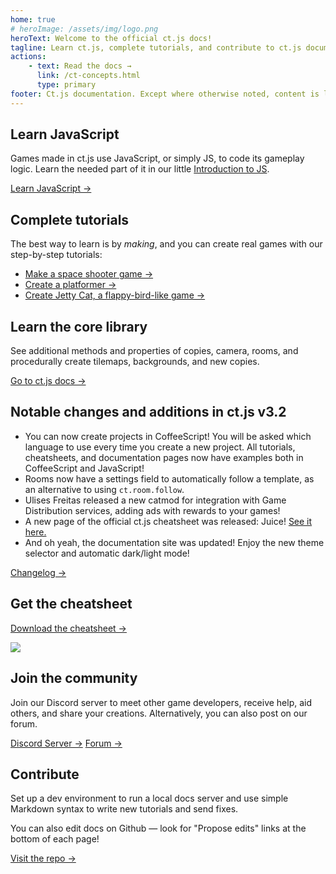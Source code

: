 ```yaml
---
home: true
# heroImage: /assets/img/logo.png
heroText: Welcome to the official ct.js docs!
tagline: Learn ct.js, complete tutorials, and contribute to ct.js documentation
actions:
    - text: Read the docs →
      link: /ct-concepts.html
      type: primary
footer: Ct.js documentation. Except where otherwise noted, content is licensed under a Creative Commons Attribution 4.0 International License.
---
```


<div class="features">
    <div class="feature" style="flex-basis: 33%">
        <h2>Learn JavaScript</h2>
        <p>Games made in ct.js use JavaScript, or simply JS, to code its gameplay logic. Learn the needed part of it in our little <a href="/learn-js/jsintro_pt1.html">Introduction to JS</a>.</p>
        <a href="/learn-js/jsintro_pt1.html" class="action-button">Learn JavaScript →</a>
    </div>
    <div class="feature" style="flex-basis: 33%">
        <h2>Complete tutorials</h2>
        <p>The best way to learn is by <i>making</i>, and you can create real games with our step-by-step tutorials:</p>
        <ul>
            <li><a href="/tutorials/making-games-shooter.html">Make a space shooter game →</a></li>
            <li><a href="/tutorials/making-games-platformer.html">Create a platformer →</a></li>
            <li><a href="/tutorials/making-games-jettycat.html">Create Jetty Cat, a flappy-bird-like game →</a></li>
        </ul>
    </div>
    <div class="feature" style="flex-basis: 33%">
        <h2>Learn the core library</h2>
        <p>See additional methods and properties of copies, camera, rooms, and procedurally create tilemaps, backgrounds, and new copies.</p>
        <a href="/ct-concepts.html" class="action-button">Go to ct.js docs →</a>
    </div>
    <div class="feature" style="flex-basis: 65%;">
        <h2>Notable changes and additions in ct.js v3.2</h2>
        <ul>
            <li>You can now create projects in CoffeeScript! You will be asked which language to use every time you create a new project. All tutorials, cheatsheets, and documentation pages now have examples both in CoffeeScript and JavaScript!</li>
            <li>Rooms now have a settings field to automatically follow a template, as an alternative to using <code>ct.room.follow</code>.</li>
            <li>Ulises Freitas released a new catmod for integration with Game Distribution services, adding ads with rewards to your games!</li>
            <li>A new page of the official ct.js cheatsheet was released: Juice! <a href="https://comigo.itch.io/ct-cheat-sheet" target="_blank">See it here.</a></li>
            <li>And oh yeah, the documentation site was updated! Enjoy the new theme selector and automatic dark/light mode!</li>
        </ul>
        <a href="https://ctjs.rocks/changelog/" target="_blank">Changelog →</a>
    </div>
    <div class="feature" style="flex-basis: 35%;">
        <h2>Get the cheatsheet</h2>
        <a class="action-button" target="_blank" href="https://comigo.itch.io/ct-cheat-sheet">Download the cheatsheet →</a>
        <p></p>
        <img src="/assets/img/CheatsheetThumbnail.png">
    </div>
    <div class="feature" style="flex-basis: 50%;">
        <h2>Join the community</h2>
        <p>Join our Discord server to meet other game developers, receive help, aid others, and share your creations. Alternatively, you can also post on our forum.</p>
        <a class="action-button" target="_blank" href="https://discord.gg/CggbPkb">Discord Server →</a>
        <a class="action-button" target="_blank" href="https://comigo.itch.io/ct/community">Forum →</a>
    </div>
    <div class="feature"  style="flex-basis: 50%;">
        <h2>Contribute</h2>
        <p>Set up a dev environment to run a local docs server and use simple Markdown syntax to write new tutorials and send fixes.</p>
        <p>You can also edit docs on Github — look for "Propose edits" links at the bottom of each page!</p>
        <a class="action-button" target="_blank" href="https://github.com/ct-js/docs.ctjs.rocks">Visit the repo →</a>
    </div>
</div>